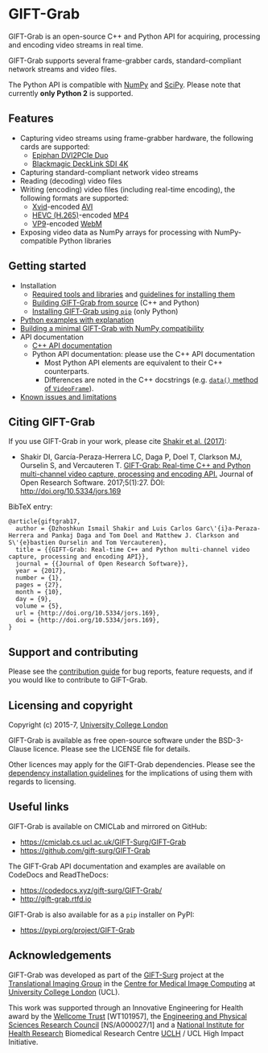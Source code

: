 # GIFT-Grab

GIFT-Grab is an open-source C++ and Python API for acquiring, processing and encoding video streams in real time.

GIFT-Grab supports several frame-grabber cards, standard-compliant network streams and video files.

The Python API is compatible with [NumPy][numpy] and [SciPy][scipy].
Please note that currently **only Python 2** is supported.

[scipy]: https://www.scipy.org/
[numpy]: http://www.numpy.org/


## Features

* Capturing video streams using frame-grabber hardware, the following cards are supported:
   - [Epiphan DVI2PCIe Duo][e-dd]
   - [Blackmagic DeckLink SDI 4K][bm-dls4]
* Capturing standard-compliant network video streams
* Reading (decoding) video files
* Writing (encoding) video files (including real-time encoding), the following formats are supported:
   - [Xvid][xvid]-encoded [AVI][avi]
   - [HEVC (H.265)][hevc]-encoded [MP4][mp4]
   - [VP9][vp9]-encoded [WebM][webm]
* Exposing video data as NumPy arrays for processing with NumPy-compatible Python libraries


## Getting started

* Installation
   - [Required tools and libraries][gg-reqs] and [guidelines for installing them][gg-tips]
   - [Building GIFT-Grab from source][build-from-source] (C++ and Python)
   - [Installing GIFT-Grab using `pip`][pip] (only Python)
* [Python examples with explanation][rtd]
* [Building a minimal GIFT-Grab with NumPy compatibility][gg-min]
* API documentation
   - [C++ API documentation](https://codedocs.xyz/gift-surg/GIFT-Grab/)
   - Python API documentation: please use the C++ API documentation
      * Most Python API elements are equivalent to their C++ counterparts.
      * Differences are noted in the C++ docstrings (e.g. [`data()` method of `VideoFrame`][vf-data]).
* [Known issues and limitations][gg-issues]


[gg-reqs]: doc/requirements.md
[gg-issues]: doc/issues.md
[gg-min]: doc/minimal.md
[rtd]: http://gift-grab.rtfd.io
[pip-install-ops]: https://pip.pypa.io/en/stable/reference/pip_install/#cmdoption-install-option
[vf-data]: https://codedocs.xyz/gift-surg/GIFT-Grab/classgg_1_1_video_frame.html#a458e15b00b5b2d39855db76215c44055
[build-from-source]: doc/build.md
[pip]: doc/pypi.md


[e-dd]: http://www.epiphan.com/products/dvi2pcie-duo/
[bm-dls4]: https://www.blackmagicdesign.com/products/decklink/models
[xvid]: https://www.xvid.com/
[avi]: https://msdn.microsoft.com/en-us/library/windows/desktop/dd318189(v=vs.85).aspx
[hevc]: http://www.itu.int/ITU-T/recommendations/rec.aspx?rec=11885
[mp4]: http://www.iso.org/iso/catalogue_detail.htm?csnumber=38538
[vp9]:http://www.webmproject.org/vp9/
[webm]: https://www.webmproject.org/users/


## Citing GIFT-Grab

If you use GIFT-Grab in your work, please cite [Shakir et al. (2017)][jors-paper]:

* Shakir DI, García-Peraza-Herrera LC, Daga P, Doel T, Clarkson MJ, Ourselin S, and Vercauteren T. [GIFT-Grab: Real-time C++ and Python multi-channel video capture, processing and encoding API.][jors-paper] Journal of Open Research Software. 2017;5(1):27. DOI: http://doi.org/10.5334/jors.169

BibTeX entry:

```
@article{giftgrab17,
  author = {Dzhoshkun Ismail Shakir and Luis Carlos Garc\'{i}a-Peraza-Herrera and Pankaj Daga and Tom Doel and Matthew J. Clarkson and S\'{e}bastien Ourselin and Tom Vercauteren},
  title = {{GIFT-Grab: Real-time C++ and Python multi-channel video capture, processing and encoding API}},
  journal = {{Journal of Open Research Software}},
  year = {2017},
  number = {1},
  pages = {27},
  month = {10},
  day = {9},
  volume = {5},
  url = {http://doi.org/10.5334/jors.169},
  doi = {http://doi.org/10.5334/jors.169},
}
```

[jors-paper]: http://doi.org/10.5334/jors.169


## Support and contributing

Please see the [contribution guide][cg] for bug reports, feature requests, and if you would like to contribute to GIFT-Grab.

[cg]: CONTRIBUTING.md

## Licensing and copyright

Copyright (c) 2015-7, [University College London][ucl]

GIFT-Grab is available as free open-source software under the BSD-3-Clause licence.
Please see the LICENSE file for details.

Other licences may apply for the GIFT-Grab dependencies.
Please see the [dependency installation guidelines][gg-tips] for the implications of using them with regards to licensing.

[gg-tips]: doc/tips.md


## Useful links

GIFT-Grab is available on CMICLab and mirrored on GitHub:

* https://cmiclab.cs.ucl.ac.uk/GIFT-Surg/GIFT-Grab
* https://github.com/gift-surg/GIFT-Grab

The GIFT-Grab API documentation and examples are available on CodeDocs and ReadTheDocs:

* https://codedocs.xyz/gift-surg/GIFT-Grab/
* http://gift-grab.rtfd.io

GIFT-Grab is also available for as a `pip` installer on PyPI:

* https://pypi.org/project/GIFT-Grab


## Acknowledgements

GIFT-Grab was developed as part of the [GIFT-Surg][giftsurg] project at the [Translational Imaging Group][tig] in the [Centre for Medical Image Computing][cmic] at [University College London][ucl] (UCL).

This work was supported through an Innovative Engineering for Health award by the [Wellcome Trust][wellcometrust] [WT101957], the [Engineering and Physical Sciences Research Council][epsrc] [NS/A000027/1] and a [National Institute for Health Research][nihr] Biomedical Research Centre [UCLH][uclh] / UCL High Impact Initiative.


[tig]: http://cmictig.cs.ucl.ac.uk
[giftsurg]: http://www.gift-surg.ac.uk
[cmic]: http://cmic.cs.ucl.ac.uk
[ucl]: http://www.ucl.ac.uk
[nihr]: http://www.nihr.ac.uk/
[uclh]: http://www.uclh.nhs.uk
[epsrc]: http://www.epsrc.ac.uk
[wellcometrust]: http://www.wellcome.ac.uk
